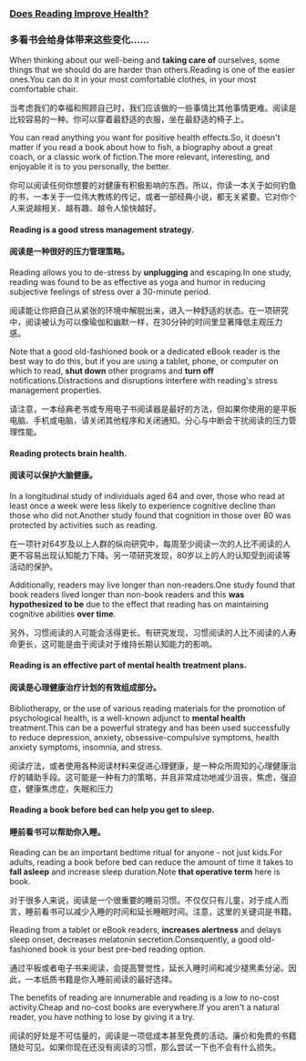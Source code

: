 ### [Does Reading Improve Health?](https://web.shanbay.com/reading/web-news/articles/gpzun)
### 多看书会给身体带来这些变化……

When thinking about our well-being and **taking care of** ourselves, some things that we should do are harder than others.Reading is one of the easier ones.You can do it in your most comfortable clothes, in your most comfortable chair.

当考虑我们的幸福和照顾自己时，我们应该做的一些事情比其他事情更难。阅读是比较容易的一种。你可以穿着最舒适的衣服，坐在最舒适的椅子上。

You can read anything you want for positive health effects.So, it doesn't matter if you read a book about how to fish, a biography about a great coach, or a classic work of fiction.The more relevant, interesting, and enjoyable it is to you personally, the better.

你可以阅读任何你想要的对健康有积极影响的东西。所以，你读一本关于如何钓鱼的书，一本关于一位伟大教练的传记，或者一部经典小说，都无关紧要。它对你个人来说越相关、越有趣、越令人愉快越好。

#### Reading is a good stress management strategy.

#### 阅读是一种很好的压力管理策略。

Reading allows you to de-stress by **unplugging** and escaping.In one study, reading was found to be as effective as yoga and humor in reducing subjective feelings of stress over a 30-minute period.

阅读能让你把自己从紧张的环境中解脱出来，进入一种舒适的状态。在一项研究中，阅读被认为可以像瑜伽和幽默一样，在30分钟的时间里显著降低主观压力感。

Note that a good old-fashioned book or a dedicated eBook reader is the best way to do this, but if you are using a tablet, phone, or computer on which to read, **shut down** other programs and **turn off** notifications.Distractions and disruptions interfere with reading's stress management properties.

请注意，一本经典老书或专用电子书阅读器是最好的方法，但如果你使用的是平板电脑、手机或电脑，请关闭其他程序和关闭通知。分心与中断会干扰阅读的压力管理性能。

#### Reading protects brain health.

#### 阅读可以保护大脑健康。

In a longitudinal study of individuals aged 64 and over, those who read at least once a week were less likely to experience cognitive decline than those who did not.Another study found that cognition in those over 80 was protected by activities such as reading.

在一项针对64岁及以上人群的纵向研究中，每周至少阅读一次的人比不阅读的人更不容易出现认知能力下降。另一项研究发现，80岁以上的人的认知受到阅读等活动的保护。

Additionally, readers may live longer than non-readers.One study found that book readers lived longer than non-book readers and this **was hypothesized to be** due to the effect that reading has on maintaining cognitive abilities **over time**.

另外，习惯阅读的人可能会活得更长。有研究发现，习惯阅读的人比不阅读的人寿命更长，这可能是由于阅读对于维持长期认知能力的影响。

#### Reading is an effective part of mental health treatment plans.

#### 阅读是心理健康治疗计划的有效组成部分。

Bibliotherapy, or the use of various reading materials for the promotion of psychological health, is a well-known adjunct to **mental health** treatment.This can be a powerful strategy and has been used successfully to reduce depression, anxiety, obsessive-compulsive symptoms, health anxiety symptoms, insomnia, and stress.

阅读疗法，或者使用各种阅读材料来促进心理健康，是一种众所周知的心理健康治疗的辅助手段。这可能是一种有力的策略，并且非常成功地减少沮丧，焦虑，强迫症，健康焦虑症，失眠和压力

#### Reading a book before bed can help you get to sleep.

#### 睡前看书可以帮助你入睡。

Reading can be an important bedtime ritual for anyone - not just kids.For adults, reading a book before bed can reduce the amount of time it takes to **fall asleep** and increase sleep duration.Note **that operative term** here is book.

对于很多人来说，阅读是一个很重要的睡前习惯。不仅仅只有儿童，对于成人而言，睡前看书可以减少入睡的时间和延长睡眠时间。注意，这里的关键词是书籍。

Reading from a tablet or eBook readers, **increases alertness** and delays sleep onset, decreases melatonin secretion.Consequently, a good old-fashioned book is your best pre-bed reading option.

通过平板或者电子书来阅读，会提高警觉性，延长入睡时间和减少褪黑素分泌。因此，一本纸质书籍是你入睡前阅读的最好选择。

The benefits of reading are innumerable and reading is a low to no-cost activity.Cheap and no-cost books are everywhere.If you aren't a natural reader, you have nothing to lose by giving it a try.

阅读的好处是不可估量的，阅读是一项低成本甚至免费的活动。廉价和免费的书籍随处可见。如果你现在还没有阅读的习惯，那么尝试一下也不会有什么损失。

